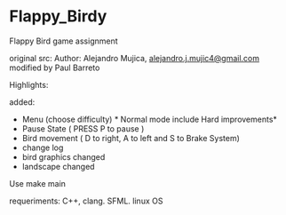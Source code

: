 # Flappy_Birdy
Flappy Bird game assignment

original src:  Author: Alejandro Mujica, alejandro.j.mujic4@gmail.com
modified by Paul Barreto


Highlights:

added:
- Menu (choose difficulty) * Normal mode include Hard improvements* 
- Pause State ( PRESS P to pause )
- Bird movement ( D to right, A to left and S  to Brake System)
- change log 
- bird graphics changed
- landscape changed


Use make main 


requeriments: C++, clang. SFML.
linux OS 


